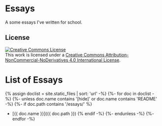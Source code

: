 # Essays

A some essays I've written for school. 

## License
<a rel="license" href="http://creativecommons.org/licenses/by-nc-nd/4.0/"><img alt="Creative Commons License" style="border-width:0" src="https://i.creativecommons.org/l/by-nc-nd/4.0/80x15.png" /></a><br />This work is licensed under a <a rel="license" href="http://creativecommons.org/licenses/by-nc-nd/4.0/">Creative Commons Attribution-NonCommercial-NoDerivatives 4.0 International License</a>.

# List of Essays


{% assign doclist = site.static_files | sort: 'url'  -%}
{%- for doc in doclist -%}
   {%- unless doc.name contains '[hide]' or doc.name contains 'README' -%}
      {%- if doc.path contains '/essays/' %}
            
   * [{{ doc.name }}]({{ doc.path }})
      {% endif -%}
   {%- endunless -%}
{%- endfor -%}



